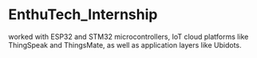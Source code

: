 # EnthuTech_Internship
worked with ESP32 and STM32 microcontrollers, IoT cloud platforms like ThingSpeak and ThingsMate, as well as application layers like Ubidots.
